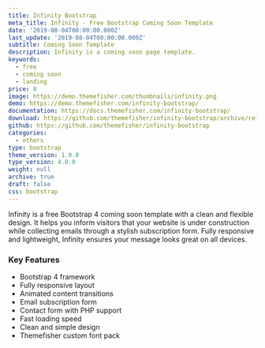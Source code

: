 ```yaml
---
title: Infinity Bootstrap
meta_title: Infinity - Free Bootstrap Coming Soon Template
date: '2019-08-04T00:00:00.000Z'
last_update: '2019-08-04T00:00:00.000Z'
subtitle: Coming Soon Template
description: Infinity is a coming soon page template.
keywords:
  - free
  - coming soon
  - landing
price: 0
image: https://demo.themefisher.com/thumbnails/infinity.png
demo: https://demo.themefisher.com/infinity-bootstrap/
documentation: https://docs.themefisher.com/infinity-bootstrap/
download: https://github.com/themefisher/infinity-bootstrap/archive/refs/heads/main.zip
github: https://github.com/themefisher/infinity-bootstrap
categories:
  - others
type: bootstrap
theme_version: 1.0.0
type_version: 4.0.0
weight: null
archive: true
draft: false
css: bootstrap
---
```

Infinity is a free Bootstrap 4 coming soon template with a clean and flexible design. It helps you inform visitors that your website is under construction while collecting emails through a stylish subscription form. Fully responsive and lightweight, Infinity ensures your message looks great on all devices.

### Key Features

* Bootstrap 4 framework
* Fully responsive layout
* Animated content transitions
* Email subscription form
* Contact form with PHP support
* Fast loading speed
* Clean and simple design
* Themefisher custom font pack
